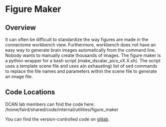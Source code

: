 # Figure Maker

## Overview

It can often be difficult to standardize the way figures are made in the connectome workbench view.  Furthermore, workbench does not have an easy way to generate brain images automatically from the command line.  Nobody wants to manually create thousands of images.  The figure maker is a python wrapper for a bash script (make_dscalar_pics_vX.X.sh).  The script uses a template scene file and uses a(n exhausting) list of sed commands to replace the file names and parameters within the scene file to generate an image file.

## Code Locations

DCAN lab members can find the code here:
/home/faird/shared/code/internal/utilities/figure_maker

You can find the version-controlled code on [gitlab](https://gitlab.com/Fair_lab/figure-maker).
